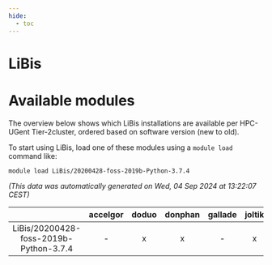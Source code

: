 ```yaml
---
hide:
  - toc
---
```


LiBis
=====

# Available modules


The overview below shows which LiBis installations are available per HPC-UGent Tier-2cluster, ordered based on software version (new to old).

To start using LiBis, load one of these modules using a `module load` command like:

```shell
module load LiBis/20200428-foss-2019b-Python-3.7.4
```

*(This data was automatically generated on Wed, 04 Sep 2024 at 13:22:07 CEST)*  

| |accelgor|doduo|donphan|gallade|joltik|shinx|skitty|
| :---: | :---: | :---: | :---: | :---: | :---: | :---: | :---: |
|LiBis/20200428-foss-2019b-Python-3.7.4|-|x|x|-|x|-|x|
